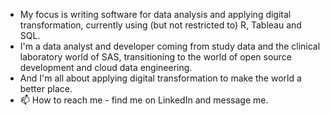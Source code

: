 - My focus is writing software for data analysis and applying digital transformation, currently using (but not restricted to) R, Tableau and SQL.
- I'm a data analyst and developer coming from study data and the clinical laboratory world of SAS, transitioning to the world of open source development and cloud data engineering.
- And I'm all about applying digital transformation to make the world a better place.
- 📫 How to reach me - find me on LinkedIn and message me.
